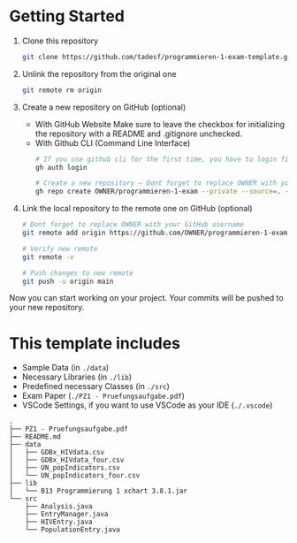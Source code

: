 # Getting Started

1. Clone this repository
    ```bash
    git clone https://github.com/tadesf/programmieren-1-exam-template.git
    ```

2. Unlink the repository from the original one
    ```bash
    git remote rm origin
    ```

3. Create a new repository on GitHub (optional)
    - With GitHub Website
        Make sure to leave the checkbox for initializing the repository with a README and .gitignore unchecked.
    - With Github CLI (Command Line Interface)
        ```bash
        # If you use github cli for the first time, you have to login first
        gh auth login

        # Create a new repository – Dont forget to replace OWNER with your GitHub username
        gh repo create OWNER/programmieren-1-exam --private --source=. --remote=origin
        ```

4. Link the local repository to the remote one on GitHub (optional)
    ```bash
    # Dont forget to replace OWNER with your GitHub username
    git remote add origin https://github.com/OWNER/programmieren-1-exam.git

    # Verify new remote
    git remote -v

    # Push changes to new remote
    git push -u origin main
    ```

Now you can start working on your project. Your commits will be pushed to your new repository.

# This template includes
- Sample Data (in `./data`)
- Necessary Libraries (in `./lib`)
- Predefined necessary Classes (in `./src`)
- Exam Paper (`./PZ1 - Pruefungsaufgabe.pdf`)
- VSCode Settings, if you want to use VSCode as your IDE (`./.vscode`)

```
.
├── PZ1 - Pruefungsaufgabe.pdf
├── README.md
├── data
│   ├── GDBx_HIVdata.csv
│   ├── GDBx_HIVdata_four.csv
│   ├── UN_popIndicators.csv
│   └── UN_popIndicators_four.csv
├── lib
│   └── B13 Programmierung 1 xchart 3.8.1.jar
└── src
    ├── Analysis.java
    ├── EntryManager.java
    ├── HIVEntry.java
    └── PopulationEntry.java
```
